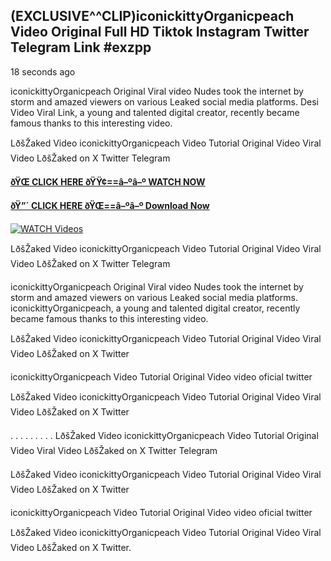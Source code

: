 ## (EXCLUSIVE^^CLIP)iconickittyOrganicpeach Video Original Full HD Tiktok Instagram Twitter Telegram Link #exzpp

18 seconds ago

iconickittyOrganicpeach Original Viral video Nudes took the internet by storm and amazed viewers on various Leaked social media platforms. Desi Video Viral Link, a young and talented digital creator, recently became famous thanks to this interesting video.

LðšŽaked Video iconickittyOrganicpeach Video Tutorial Original Video Viral Video LðšŽaked on X Twitter Telegram

**[ðŸŒ CLICK HERE ðŸŸ¢==â–ºâ–º WATCH NOW](https://clips-mediaa.blogspot.com/2025/02/video-viral-download.html)**

**[ðŸ”´ CLICK HERE ðŸŒ==â–ºâ–º Download Now](https://clips-mediaa.blogspot.com/2025/02/video-viral-download.html)**

[![WATCH Videos](https://i.imgur.com/dJHk4Zq.gif)](https://clips-mediaa.blogspot.com/2025/02/video-viral-download.html)

LðšŽaked Video iconickittyOrganicpeach Video Tutorial Original Video Viral Video LðšŽaked on X Twitter Telegram

iconickittyOrganicpeach Original Viral video Nudes took the internet by storm and amazed viewers on various Leaked social media platforms. iconickittyOrganicpeach, a young and talented digital creator, recently became famous thanks to this interesting video.

LðšŽaked Video iconickittyOrganicpeach Video Tutorial Original Video Viral Video LðšŽaked on X Twitter

iconickittyOrganicpeach Video Tutorial Original Video video oficial twitter

LðšŽaked Video iconickittyOrganicpeach Video Tutorial Original Video Viral Video LðšŽaked on X Twitter

. . . . . . . . . LðšŽaked Video iconickittyOrganicpeach Video Tutorial Original Video Viral Video LðšŽaked on X Twitter Telegram

LðšŽaked Video iconickittyOrganicpeach Video Tutorial Original Video Viral Video LðšŽaked on X Twitter

iconickittyOrganicpeach Video Tutorial Original Video video oficial twitter

LðšŽaked Video iconickittyOrganicpeach Video Tutorial Original Video Viral Video LðšŽaked on X Twitter.